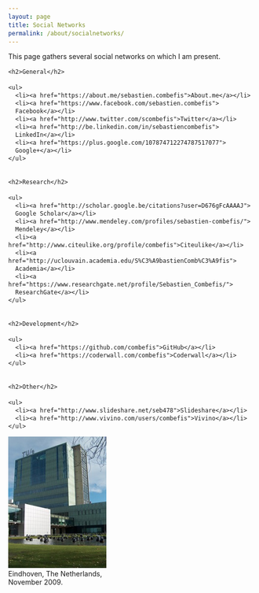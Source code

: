 ```yaml
---
layout: page
title: Social Networks
permalink: /about/socialnetworks/
---
```


<div class="page-col-wrapper">
  <div class="page-col page-col-1">
    <p>This page gathers several social networks on which I am present.</p>


    <h2>General</h2>

    <ul>
      <li><a href="https://about.me/sebastien.combefis">About.me</a></li>
      <li><a href="https://www.facebook.com/sebastien.combefis">
      Facebook</a></li>
      <li><a href="http://www.twitter.com/scombefis">Twitter</a></li>
      <li><a href="http://be.linkedin.com/in/sebastiencombefis">
      LinkedIn</a></li>
      <li><a href="https://plus.google.com/107874712274787517077">
      Google+</a></li>
    </ul>


    <h2>Research</h2>

    <ul>
      <li><a href="http://scholar.google.be/citations?user=D676gFcAAAAJ">
      Google Scholar</a></li>
      <li><a href="http://www.mendeley.com/profiles/sebastien-combefis/">
      Mendeley</a></li>
      <li><a href="http://www.citeulike.org/profile/combefis">Citeulike</a></li>
      <li><a href="http://uclouvain.academia.edu/S%C3%A9bastienComb%C3%A9fis">
      Academia</a></li>
      <li><a href="https://www.researchgate.net/profile/Sebastien_Combefis/">
      ResearchGate</a></li>
    </ul>


    <h2>Development</h2>

    <ul>
      <li><a href="https://github.com/combefis">GitHub</a></li>
      <li><a href="https://coderwall.com/combefis">Coderwall</a></li>
    </ul>


    <h2>Other</h2>

    <ul>
      <li><a href="http://www.slideshare.net/seb478">Slideshare</a></li>
      <li><a href="http://www.vivino.com/users/combefis">Vivino</a></li>
    </ul>
  </div>
  <div class="page-col page-col-2">
    <p><img src="/images/eindhoven.jpg" alt="Eindhoven, The Netherlands,
    November 2009." width="200" height="267" /><br />
    Eindhoven, The Netherlands,<br />
    November 2009.</p>
  </div>
</div>
